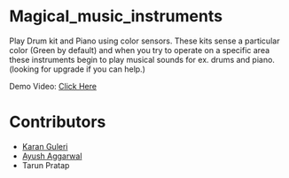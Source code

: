 # Magical_music_instruments
Play Drum kit and Piano using color sensors.
These kits sense a particular color (Green by default) and when you try to operate on a specific area these instruments begin to play musical sounds for ex. drums and piano.
(looking for upgrade if you can help.)


Demo Video: [Click Here](https://drive.google.com/file/d/0B52MPjpQNqjRcFYzX0llQWRWdzQ/view)


# Contributors 
* [Karan Guleri](https://www.github.com/KDSG)
* [Ayush Aggarwal](https://www.github.com/ayushagg31)
* Tarun Pratap
